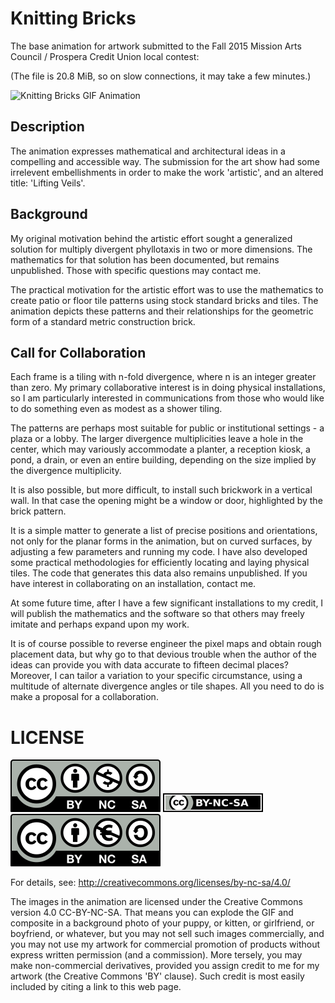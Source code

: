 Knitting Bricks
===============

The base animation for artwork submitted to the Fall 2015 Mission Arts Council / Prospera Credit Union local contest:

(The file is 20.8 MiB, so on slow connections, it may take a few minutes.)

![Knitting Bricks GIF Animation](/knitting_bricks.gif)

Description
-----------

The animation expresses mathematical and architectural ideas in a compelling and accessible way.  The submission for the art show had some irrelevent embellishments in order to make the work 'artistic', and an altered title: 'Lifting Veils'. 

Background
----------

My original motivation behind the artistic effort sought a generalized solution for multiply divergent phyllotaxis in two or more dimensions. The mathematics for that solution has been documented, but remains unpublished. Those with specific questions may contact me.

The practical motivation for the artistic effort was to use the mathematics to create patio or floor tile patterns using stock standard bricks and tiles. The animation depicts these patterns and their relationships for the geometric form of a standard metric construction brick.

Call for Collaboration
----------------------

Each frame is a tiling with n-fold divergence, where n is an integer greater than zero.  My primary collaborative interest is in doing physical installations, so I am particularly interested in communications from those who would like to do something even as modest as a shower tiling.

The patterns are perhaps most suitable for public or institutional settings - a plaza or a lobby.  The larger divergence multiplicities leave a hole in the center, which may variously accommodate a planter, a reception kiosk, a pond, a drain, or even an entire building, depending on the size implied by the divergence multiplicity.

It is also possible, but more difficult, to install such brickwork in a vertical wall.  In that case the opening might be a window or door, highlighted by the brick pattern.

It is a simple matter to generate a list of precise positions and orientations, not only for the planar forms in the animation, but on curved surfaces, by adjusting a few parameters and running my code.  I have also developed some practical methodologies for efficiently locating and laying physical tiles.  The code that generates this data also remains unpublished.  If you have interest in collaborating on an installation, contact me.

At some future time, after I have a few significant installations to my credit, I will publish the mathematics and the software so that others may freely imitate and perhaps expand upon my work.

It is of course possible to reverse engineer the pixel maps and obtain rough placement data, but why go to that devious trouble when the author of the ideas can provide you with data accurate to fifteen decimal places?  Moreover, I can tailor a variation to your specific circumstance, using a multitude of alternate divergence angles or tile shapes.  All you need to do is make a proposal for a collaboration.

LICENSE
=======

![Creative Commons version 4.0 CC-BY-SA North American Logo](/by-nc-sa.na.svg)
![Creative Commons version 4.0 CC-BY-SA Simple Logo](/by-nc-sa.svg)
![Creative Commons version 4.0 CC-BY-SA European Logo](/by-nc-sa.eu.svg)

For details, see: http://creativecommons.org/licenses/by-nc-sa/4.0/

The images in the animation are licensed under the Creative Commons version 4.0 CC-BY-NC-SA.  That means you can explode the GIF and composite in a background photo of your puppy, or kitten, or girlfriend, or boyfriend, or whatever, but you may not sell such images commercially, and you may not use my artwork for commercial promotion of products without express written permission (and a commission).  More tersely, you may make non-commercial derivatives, provided you assign credit to me for my artwork (the Creative Commons 'BY' clause).  Such credit is most easily included by citing a link to this web page.
